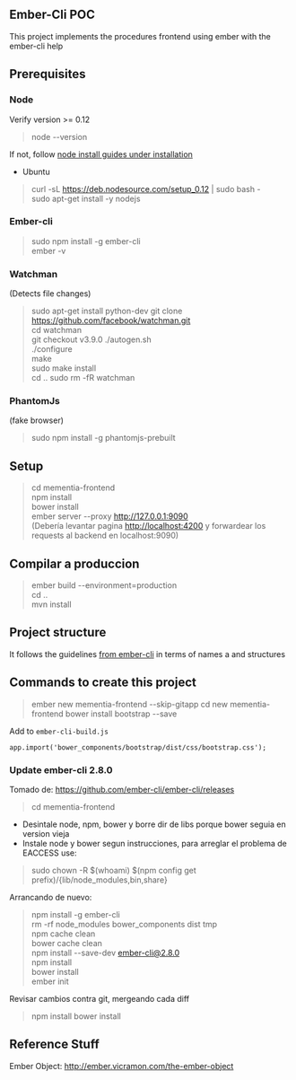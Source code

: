 ## Ember-Cli POC

This project implements the procedures frontend using ember with the ember-cli help


## Prerequisites

### Node
Verify version >= 0.12
> node --version  

If not, follow [node install guides under installation](http://guides.emberjs.com/v2.1.0/getting-started/)
- Ubuntu
> curl -sL https://deb.nodesource.com/setup_0.12 | sudo bash -  
> sudo apt-get install -y nodejs


### Ember-cli

> sudo npm install -g ember-cli  
> ember -v

### Watchman
(Detects file changes)
> sudo apt-get install python-dev
> git clone https://github.com/facebook/watchman.git  
> cd watchman  
> git checkout v3.9.0
> ./autogen.sh  
> ./configure  
> make  
> sudo make install  
> cd ..
> sudo rm -fR watchman
 
 
### PhantomJs
 (fake browser)
 
> sudo npm install -g phantomjs-prebuilt


## Setup

> cd mementia-frontend  
> npm install  
> bower install  
> ember server --proxy http://127.0.0.1:9090  
(Debería levantar pagina [http://localhost:4200](http://localhost:4200) y forwardear los requests al backend en localhost:9090)




## Compilar a produccion
> ember build --environment=production  
> cd ..  
> mvn install


## Project structure
It follows the guidelines [from ember-cli](http://www.ember-cli.com/user-guide/#naming-conventions)
in terms of names a and structures

## Commands to create this project 

> ember new mementia-frontend --skip-gitapp
> cd new mementia-frontend
> bower install bootstrap --save  

Add to `ember-cli-build.js`
```
app.import('bower_components/bootstrap/dist/css/bootstrap.css');
```

### Update ember-cli 2.8.0 
Tomado de: https://github.com/ember-cli/ember-cli/releases 
> cd mementia-frontend  
- Desintale node, npm, bower y borre dir de libs porque bower seguia en version vieja
- Instale node y bower segun instrucciones, para arreglar el problema de EACCESS use:  
> sudo chown -R $(whoami) $(npm config get prefix)/{lib/node_modules,bin,share}  

Arrancando de nuevo:  
> npm install -g ember-cli  
> rm -rf node_modules bower_components dist tmp  
> npm cache clean  
> bower cache clean  
> npm install --save-dev ember-cli@2.8.0  
> npm install  
> bower install  
> ember init  

Revisar cambios contra git, mergeando cada diff
> npm install
> bower install

## Reference Stuff
Ember Object: http://ember.vicramon.com/the-ember-object